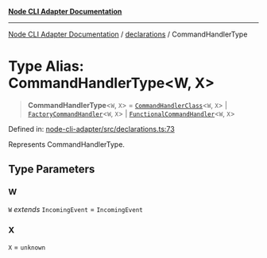 [**Node CLI Adapter Documentation**](../../README.md)

***

[Node CLI Adapter Documentation](../../README.md) / [declarations](../README.md) / CommandHandlerType

# Type Alias: CommandHandlerType\<W, X\>

> **CommandHandlerType**\<`W`, `X`\> = [`CommandHandlerClass`](CommandHandlerClass.md)\<`W`, `X`\> \| [`FactoryCommandHandler`](FactoryCommandHandler.md)\<`W`, `X`\> \| [`FunctionalCommandHandler`](FunctionalCommandHandler.md)\<`W`, `X`\>

Defined in: [node-cli-adapter/src/declarations.ts:73](https://github.com/stonemjs/node-cli-adapter/blob/942602ba5f120245f6f1f4ea802cbd5e86b9d774/src/declarations.ts#L73)

Represents CommandHandlerType.

## Type Parameters

### W

`W` *extends* `IncomingEvent` = `IncomingEvent`

### X

`X` = `unknown`

